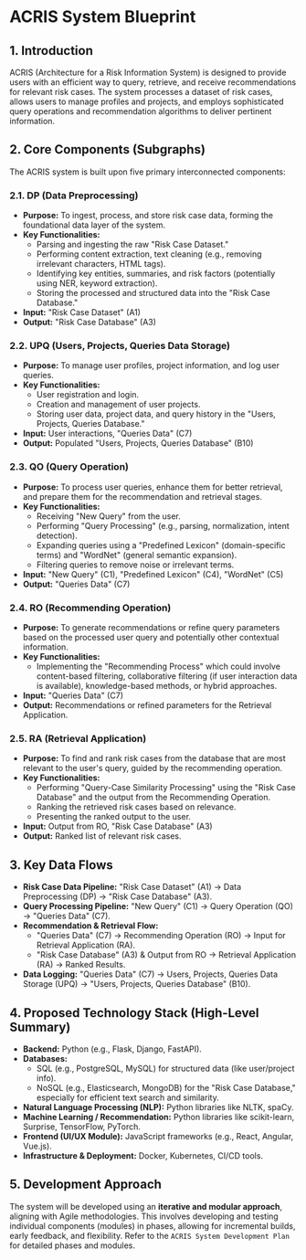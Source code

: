 # ACRIS System Blueprint

## 1. Introduction

ACRIS (Architecture for a Risk Information System) is designed to provide users with an efficient way to query, retrieve, and receive recommendations for relevant risk cases. The system processes a dataset of risk cases, allows users to manage profiles and projects, and employs sophisticated query operations and recommendation algorithms to deliver pertinent information.

## 2. Core Components (Subgraphs)

The ACRIS system is built upon five primary interconnected components:

### 2.1. DP (Data Preprocessing)

* **Purpose:** To ingest, process, and store risk case data, forming the foundational data layer of the system.
* **Key Functionalities:**
  * Parsing and ingesting the raw "Risk Case Dataset."
  * Performing content extraction, text cleaning (e.g., removing irrelevant characters, HTML tags).
  * Identifying key entities, summaries, and risk factors (potentially using NER, keyword extraction).
  * Storing the processed and structured data into the "Risk Case Database."
* **Input:** "Risk Case Dataset" (A1)
* **Output:** "Risk Case Database" (A3)

### 2.2. UPQ (Users, Projects, Queries Data Storage)

* **Purpose:** To manage user profiles, project information, and log user queries.
* **Key Functionalities:**
  * User registration and login.
  * Creation and management of user projects.
  * Storing user data, project data, and query history in the "Users, Projects, Queries Database."
* **Input:** User interactions, "Queries Data" (C7)
* **Output:** Populated "Users, Projects, Queries Database" (B10)

### 2.3. QO (Query Operation)

* **Purpose:** To process user queries, enhance them for better retrieval, and prepare them for the recommendation and retrieval stages.
* **Key Functionalities:**
  * Receiving "New Query" from the user.
  * Performing "Query Processing" (e.g., parsing, normalization, intent detection).
  * Expanding queries using a "Predefined Lexicon" (domain-specific terms) and "WordNet" (general semantic expansion).
  * Filtering queries to remove noise or irrelevant terms.
* **Input:** "New Query" (C1), "Predefined Lexicon" (C4), "WordNet" (C5)
* **Output:** "Queries Data" (C7)

### 2.4. RO (Recommending Operation)

* **Purpose:** To generate recommendations or refine query parameters based on the processed user query and potentially other contextual information.
* **Key Functionalities:**
  * Implementing the "Recommending Process" which could involve content-based filtering, collaborative filtering (if user interaction data is available), knowledge-based methods, or hybrid approaches.
* **Input:** "Queries Data" (C7)
* **Output:** Recommendations or refined parameters for the Retrieval Application.

### 2.5. RA (Retrieval Application)

* **Purpose:** To find and rank risk cases from the database that are most relevant to the user's query, guided by the recommending operation.
* **Key Functionalities:**
  * Performing "Query-Case Similarity Processing" using the "Risk Case Database" and the output from the Recommending Operation.
  * Ranking the retrieved risk cases based on relevance.
  * Presenting the ranked output to the user.
* **Input:** Output from RO, "Risk Case Database" (A3)
* **Output:** Ranked list of relevant risk cases.

## 3. Key Data Flows

* **Risk Case Data Pipeline:** "Risk Case Dataset" (A1) -> Data Preprocessing (DP) -> "Risk Case Database" (A3).
* **Query Processing Pipeline:** "New Query" (C1) -> Query Operation (QO) -> "Queries Data" (C7).
* **Recommendation & Retrieval Flow:**
  * "Queries Data" (C7) -> Recommending Operation (RO) -> Input for Retrieval Application (RA).
  * "Risk Case Database" (A3) & Output from RO -> Retrieval Application (RA) -> Ranked Results.
* **Data Logging:** "Queries Data" (C7) -> Users, Projects, Queries Data Storage (UPQ) -> "Users, Projects, Queries Database" (B10).

## 4. Proposed Technology Stack (High-Level Summary)

* **Backend:** Python (e.g., Flask, Django, FastAPI).
* **Databases:**
  * SQL (e.g., PostgreSQL, MySQL) for structured data (like user/project info).
  * NoSQL (e.g., Elasticsearch, MongoDB) for the "Risk Case Database," especially for efficient text search and similarity.
* **Natural Language Processing (NLP):** Python libraries like NLTK, spaCy.
* **Machine Learning / Recommendation:** Python libraries like scikit-learn, Surprise, TensorFlow, PyTorch.
* **Frontend (UI/UX Module):** JavaScript frameworks (e.g., React, Angular, Vue.js).
* **Infrastructure & Deployment:** Docker, Kubernetes, CI/CD tools.

## 5. Development Approach

The system will be developed using an **iterative and modular approach**, aligning with Agile methodologies. This involves developing and testing individual components (modules) in phases, allowing for incremental builds, early feedback, and flexibility. Refer to the `ACRIS System Development Plan` for detailed phases and modules.
